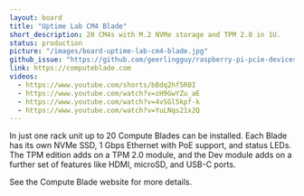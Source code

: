 ```yaml
---
layout: board
title: "Uptime Lab CM4 Blade"
short_description: 20 CM4s with M.2 NVMe storage and TPM 2.0 in 1U.
status: production
picture: "/images/board-uptime-lab-cm4-blade.jpg"
github_issue: "https://github.com/geerlingguy/raspberry-pi-pcie-devices/issues/25#issuecomment-738877163"
link: https://computeblade.com
videos:
  - https://www.youtube.com/shorts/bBdq2hf5R0I
  - https://www.youtube.com/watch?v=zH9GwYZu_aE
  - https://www.youtube.com/watch?v=4vSGl5kpf-k
  - https://www.youtube.com/watch?v=YuLNqs21x2Q
---
```

In just one rack unit up to 20 Compute Blades can be installed. Each Blade has its own NVMe SSD, 1 Gbps Ethernet with PoE support, and status LEDs. The TPM edition adds on a TPM 2.0 module, and the Dev module adds on a further set of features like HDMI, microSD, and USB-C ports.

See the Compute Blade website for more details.
